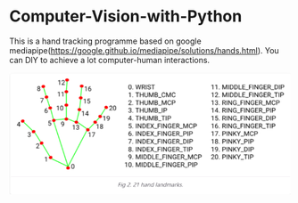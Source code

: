 # Computer-Vision-with-Python
This is a hand tracking programme based on google mediapipe(https://google.github.io/mediapipe/solutions/hands.html). You can DIY to achieve a lot computer-human interactions.

![](https://github.com/yjq349825834/Computer-Vision-with-Python/blob/master/Hand%20landmarks.png)
